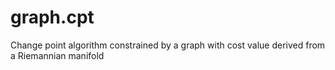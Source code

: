 # graph.cpt
Change point algorithm constrained by a graph with cost value derived from a Riemannian manifold 

